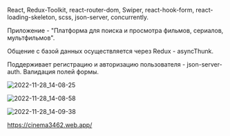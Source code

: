 React, Redux-Toolkit, react-router-dom, Swiper, react-hook-form, react-loading-skeleton, scss, json-server, concurrently.

Приложение - "Платформа для поиска и просмотра фильмов, сериалов, мультфильмов".

Общение с базой данных осуществляется через Redux - asyncThunk.

Поддерживает регистрацию и авторизацию пользователя - json-server-auth. Валидация полей формы.

![2022-11-28_14-08-25](https://user-images.githubusercontent.com/101303690/204215627-1a9fb500-dc06-424c-8a4e-a2b2951a5950.png)

![2022-11-28_14-08-58](https://user-images.githubusercontent.com/101303690/204215664-ce217461-60e2-4792-a26d-82849067d823.png)

![2022-11-28_14-09-38](https://user-images.githubusercontent.com/101303690/204215675-9c47af0f-28fc-4cc3-a744-34d7674cbf25.png)

https://cinema3462.web.app/
